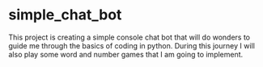 # simple_chat_bot
This project is creating a simple console chat bot that will do wonders to guide me through the basics of coding in python. During this journey I will also play some word and number games that I am going to implement.
